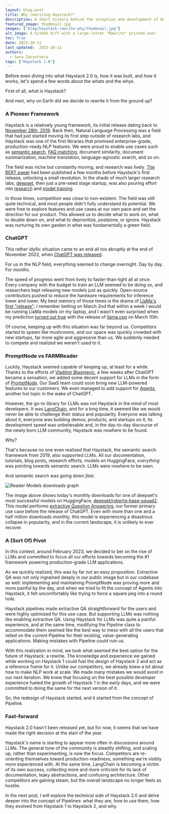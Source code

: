 ```yaml
---
layout: blog-post
title: Why rewriting Haystack?!
description: A short history behind the inception and development of Haystack 2.0
featured_image: thumbnail.jpg
images: ["blog/haystack-rewrite-why/thumbnail.jpg"]
alt_image: A GitHub diff with a large-letter "Rewrite" printed over
toc: True
date: 2023-10-11
last_updated:  2023-10-11
authors:
  - Sara Zanzottera
tags: ["Haystack 2.0"]
---	
```


Before even diving into what Haystack 2.0 is, how it was built, and how it works, let's spend a few words about the whats and the whys.

First of all, *what is* Haystack?

And next, why on Earth did we decide to rewrite it from the ground up?

### A Pioneer Framework

Haystack is a relatively young framework, its initial release dating back to [November 28th, 2019](https://github.com/deepset-ai/haystack/releases/tag/0.1.0). Back then, Natural Language Processing was a field that had just started moving its first step outside of research labs, and Haystack was one of the first libraries that promised enterprise-grade, production-ready NLP features. We were proud to enable use cases such as [semantic search](https://medium.com/deepset-ai/what-semantic-search-can-do-for-you-ea5b1e8dfa7f), [FAQ matching](https://medium.com/deepset-ai/semantic-faq-search-with-haystack-6a03b1e13053), document similarity, document summarization, machine translation, language-agnostic search, and so on.

The field was niche but constantly moving, and research was lively. [The BERT paper](https://arxiv.org/abs/1810.04805) had been published a few months before Haystack's first release, unlocking a small revolution. In the shade of much larger research labs, [deepset](https://www.deepset.ai/), then just a pre-seed stage startup, was also pouring effort into [research](https://arxiv.org/abs/2104.12741) and [model training](https://huggingface.co/deepset).

In those times, competition was close to non-existent. The field was still quite technical, and most people didn't fully understand its potential. We were free to explore features and use cases at our own pace and set the direction for our product. This allowed us to decide what to work on, what to double down on, and what to deprioritize, postpone, or ignore. Haystack was nurturing its own garden in what was fundamentally a green field.


### ChatGPT

This rather idyllic situation came to an end all too abruptly at the end of November 2022, when [ChatGPT was released](https://openai.com/blog/chatgpt).

For us in the NLP field, everything seemed to change overnight. Day by day. For *months*. 

The speed of progress went from lively to faster-than-light all at once. Every company with the budget to train an LLM seemed to be doing so, and researchers kept releasing new models just as quickly. Open-source contributors pushed to reduce the hardware requirements for inference lower and lower. My best memory of those times is the drama of [LlaMa's first "release"](https://github.com/facebookresearch/llama/pull/73): I remember betting on March 2nd that within a week I would be running LlaMa models on my laptop, and I wasn't even surprised when my prediction [turned out true](https://news.ycombinator.com/item?id=35100086) with the release of [llama.cpp](https://github.com/ggerganov/llama.cpp) on March 10th.

Of course, keeping up with this situation was far beyond us. Competitors started to spawn like mushrooms, and our space was quickly crowded with new startups, far more agile and aggressive than us. We suddenly needed to compete and realized we weren't used to it.

### PromptNode vs FARMReader

Luckily, Haystack seemed capable of keeping up, at least for a while. Thanks to the efforts of [Vladimir Blagojevic](https://twitter.com/vladblagoje), a few weeks after ChatGPT became a sensation, we added some decent support for LLMs in the form of [PromptNode](https://github.com/deepset-ai/haystack/pull/3665). Our SaaS team could soon bring new LLM-powered features to our customers. We even managed to add support for [Agents](https://github.com/deepset-ai/haystack/pull/3925), another hot topic in the wake of ChatGPT.

However, the go-to library for LLMs was not Haystack in the mind of most developers. It was [LangChain](https://docs.langchain.com/docs/), and for a long time, it seemed like we would never be able to challenge their status and popularity. Everyone was talking about it, everyone was building demos, products, and startups on it, its development speed was unbelievable and, in the day-to-day discourse of the newly born LLM community, Haystack was nowhere to be found.

Why?

That's because no one even realized that Haystack, the semantic search framework from 2019, also supported LLMs. All our documentation, tutorials, blog posts, research efforts, models on HuggingFace, *everything* was pointing towards semantic search. LLMs were nowhere to be seen.

And semantic search was going down *fast*.

![Reader Models downloads graph](/posts/haystack-rewrite-why/reader-model-downloads.png)

The image above shows today's monthly downloads for one of deepset's most successful models on HuggingFace, 
[deepset/roberta-base-squad2](https://huggingface.co/deepset/roberta-base-squad2). This model performs [extractive Question Answering](https://huggingface.co/tasks/question-answering), our former primary use case before the release of ChatGPT. Even with more than one and a half million downloads monthly, this model is experiencing a disastrous collapse in popularity, and in the current landscape, it is unlikely to ever recover.


### A (Sort Of) Pivot

In this context, around February 2023, we decided to bet on the rise of LLMs and committed to focus all our efforts towards becoming the #1 framework powering production-grade LLM applications.

As we quickly realized, this was by far not an easy proposition. Extractive QA was not only ingrained deeply in our public image but in our codebase as well: implementing and maintaining PromptNode was proving more and more painful by the day, and when we tried to fit the concept of Agents into Haystack, it felt uncomfortably like trying to force a square peg into a round hole.

Haystack pipelines made extractive QA straightforward for the users and were highly optimized for this use case. But supporting LLMs was nothing like enabling extractive QA. Using Haystack for LLMs was quite a painful experience, and at the same time, modifying the Pipeline class to accommodate them seemed like the best way to mess with all the users that relied on the current Pipeline for their existing, value-generating applications. Making mistakes with Pipeline could ruin us.

With this realization in mind, we took what seemed the best option for the future of Haystack: a rewrite. The knowledge and experience we gained while working on Haystack 1 could fuel the design of Haystack 2 and act as a reference frame for it. Unlike our competitors, we already knew a lot about how to make NLP work at scale. We made many mistakes we would avoid in our next iteration. We knew that focusing on the best possible developer experience fueled the growth of Haystack 1 in the early days, and we were committed to doing the same for the next version of it.

So, the redesign of Haystack started, and it started from the concept of Pipeline.

### Fast-forward

Haystack 2.0 hasn't been released yet, but for now, it seems that we have made the right decision at the start of the year.

Haystack's name is starting to appear more often in discussions around LLMs. The general tone of the community is steadily shifting, and scaling up, rather than experimenting, is now the focus. Competitors are re-orienting themselves toward production-readiness, something we're visibly more experienced with. At the same time, LangChain is becoming a victim of its own success, collecting more and more criticism for its lack of documentation, leaky abstractions, and confusing architecture. Other competitors are gaining steam, but the overall landscape no longer feels as hostile.

In the next post, I will explore the technical side of Haystack 2.0 and delve deeper into the concept of Pipelines: what they are, how to use them, how they evolved from Haystack 1 to Haystack 2, and why.
